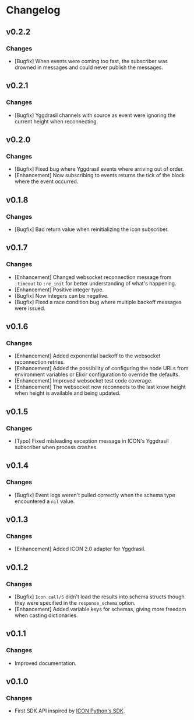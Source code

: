 # Changelog

## v0.2.2

### Changes

  * [Bugfix] When events were coming too fast, the subscriber was drowned in
    messages and could never publish the messages.

## v0.2.1

### Changes

  * [Bugfix] Yggdrasil channels with source as event were ignoring the current
    height when reconnecting.

## v0.2.0

### Changes

  * [Bugfix] Fixed bug where Yggdrasil events where arriving out of order.
  * [Enhancement] Now subscribing to events returns the tick of the block where
    the event occurred.

## v0.1.8

### Changes

  * [Bugfix] Bad return value when reinitializing the icon subscriber.

## v0.1.7

### Changes

  * [Enhancement] Changed websocket reconnection message from `:timeout` to
    `:re_init` for better understanding of what's happening.
  * [Enhancement] Positive integer type.
  * [Bugfix] Now integers can be negative.
  * [Bugfix] Fixed a race condition bug where multiple backoff messages were
    issued.

## v0.1.6

### Changes

  * [Enhancement] Added exponential backoff to the websocket reconnection
    retries.
  * [Enhancement] Added the possibility of configuring the node URLs from
    environment variables or Elixir configuration to override the defaults.
  * [Enhancement] Improved websocket test code coverage.
  * [Enhancement] The websocket now reconnects to the last know height when
    height is available and being updated.

## v0.1.5

### Changes

  * [Typo] Fixed misleading exception message in ICON's Yggdrasil subscriber
    when process crashes.

## v0.1.4

### Changes

  * [Bugfix] Event logs weren't pulled correctly when the schema type
    encountered a `nil` value.

## v0.1.3

### Changes

  * [Enhancement] Added ICON 2.0 adapter for Yggdrasil.

## v0.1.2

### Changes

  * [Bugfix] `Icon.call/5` didn't load the results into schema structs though they were
    specified in the `response_schema` option.
  * [Enhancement] Added variable keys for schemas, giving more freedom when
    casting dictionaries.

## v0.1.1

### Changes

  * Improved documentation.

## v0.1.0

### Changes

  * First SDK API inspired by [ICON Python's SDK](https://github.com/icon-project/icon-sdk-python).
